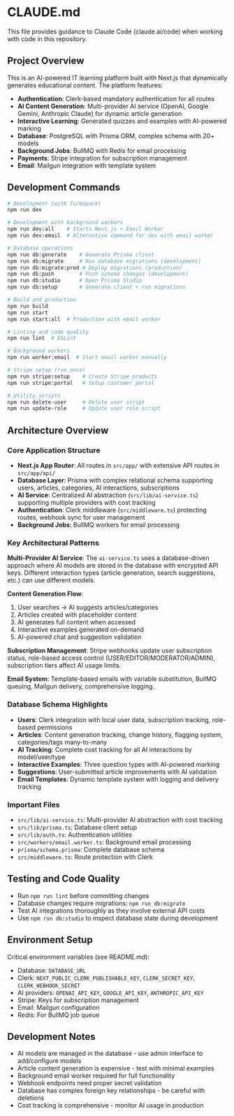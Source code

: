 # CLAUDE.md

This file provides guidance to Claude Code (claude.ai/code) when working with code in this repository.

## Project Overview

This is an AI-powered IT learning platform built with Next.js that dynamically generates educational content. The platform features:

- **Authentication**: Clerk-based mandatory authentication for all routes
- **AI Content Generation**: Multi-provider AI service (OpenAI, Google Gemini, Anthropic Claude) for dynamic article generation
- **Interactive Learning**: Generated quizzes and examples with AI-powered marking
- **Database**: PostgreSQL with Prisma ORM, complex schema with 20+ models
- **Background Jobs**: BullMQ with Redis for email processing
- **Payments**: Stripe integration for subscription management
- **Email**: Mailgun integration with template system

## Development Commands

```bash
# Development (with Turbopack)
npm run dev

# Development with background workers
npm run dev:all    # Starts Next.js + Email Worker
npm run dev:email  # Alternative command for dev with email worker

# Database operations
npm run db:generate    # Generate Prisma client
npm run db:migrate     # Run database migrations (development)
npm run db:migrate:prod # Deploy migrations (production)
npm run db:push        # Push schema changes (development)
npm run db:studio      # Open Prisma Studio
npm run db:setup       # Generate client + run migrations

# Build and production
npm run build
npm run start
npm run start:all  # Production with email worker

# Linting and code quality
npm run lint  # ESLint

# Background workers
npm run worker:email  # Start email worker manually

# Stripe setup (run once)
npm run stripe:setup    # Create Stripe products
npm run stripe:portal   # Setup customer portal

# Utility scripts
npm run delete-user     # Delete user script
npm run update-role     # Update user role script
```

## Architecture Overview

### Core Application Structure

- **Next.js App Router**: All routes in `src/app/` with extensive API routes in `src/app/api/`
- **Database Layer**: Prisma with complex relational schema supporting users, articles, categories, AI interactions, subscriptions
- **AI Service**: Centralized AI abstraction (`src/lib/ai-service.ts`) supporting multiple providers with cost tracking
- **Authentication**: Clerk middleware (`src/middleware.ts`) protecting routes, webhook sync for user management
- **Background Jobs**: BullMQ workers for email processing

### Key Architectural Patterns

**Multi-Provider AI Service**: The `ai-service.ts` uses a database-driven approach where AI models are stored in the database with encrypted API keys. Different interaction types (article generation, search suggestions, etc.) can use different models.

**Content Generation Flow**:
1. User searches → AI suggests articles/categories
2. Articles created with placeholder content  
3. AI generates full content when accessed
4. Interactive examples generated on-demand
5. AI-powered chat and suggestion validation

**Subscription Management**: Stripe webhooks update user subscription status, role-based access control (USER/EDITOR/MODERATOR/ADMIN), subscription tiers affect AI usage limits.

**Email System**: Template-based emails with variable substitution, BullMQ queuing, Mailgun delivery, comprehensive logging.

### Database Schema Highlights

- **Users**: Clerk integration with local user data, subscription tracking, role-based permissions
- **Articles**: Content generation tracking, change history, flagging system, categories/tags many-to-many
- **AI Tracking**: Complete cost tracking for all AI interactions by model/user/type
- **Interactive Examples**: Three question types with AI-powered marking
- **Suggestions**: User-submitted article improvements with AI validation
- **Email Templates**: Dynamic template system with logging and delivery tracking

### Important Files

- `src/lib/ai-service.ts`: Multi-provider AI abstraction with cost tracking
- `src/lib/prisma.ts`: Database client setup
- `src/lib/auth.ts`: Authentication utilities  
- `src/workers/email.worker.ts`: Background email processing
- `prisma/schema.prisma`: Complete database schema
- `src/middleware.ts`: Route protection with Clerk

## Testing and Code Quality

- Run `npm run lint` before committing changes
- Database changes require migrations: `npm run db:migrate`
- Test AI integrations thoroughly as they involve external API costs
- Use `npm run db:studio` to inspect database state during development

## Environment Setup

Critical environment variables (see README.md):
- Database: `DATABASE_URL`
- Clerk: `NEXT_PUBLIC_CLERK_PUBLISHABLE_KEY`, `CLERK_SECRET_KEY`, `CLERK_WEBHOOK_SECRET`
- AI providers: `OPENAI_API_KEY`, `GOOGLE_API_KEY`, `ANTHROPIC_API_KEY`
- Stripe: Keys for subscription management
- Email: Mailgun configuration
- Redis: For BullMQ job queue

## Development Notes

- AI models are managed in the database - use admin interface to add/configure models
- Article content generation is expensive - test with minimal examples
- Background email worker required for full functionality
- Webhook endpoints need proper secret validation
- Database has complex foreign key relationships - be careful with deletions
- Cost tracking is comprehensive - monitor AI usage in production